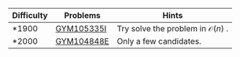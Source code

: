 | Difficulty | Problems | Hints |
| -------- | -------- | -------- |
| *1900 | [GYM105335I](https://codeforces.com/gym/105335/problem/I) | Try solve the problem in $\mathcal{O}(n)$ . |
| *2000 | [GYM104848E](https://codeforces.com/gym/104848/problem/E) | Only a few candidates. |
